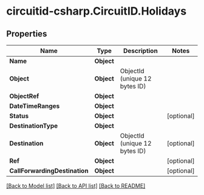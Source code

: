 
# circuitid-csharp.CircuitID.Holidays

## Properties

Name | Type | Description | Notes
------------ | ------------- | ------------- | -------------
**Name** | **Object** |  | 
**Object** | **Object** | ObjectId (unique 12 bytes ID) | 
**ObjectRef** | **Object** |  | 
**DateTimeRanges** | **Object** |  | 
**Status** | **Object** |  | [optional] 
**DestinationType** | **Object** |  | 
**Destination** | **Object** | ObjectId (unique 12 bytes ID) | [optional] 
**Ref** | **Object** |  | [optional] 
**CallForwardingDestination** | **Object** |  | [optional] 

[[Back to Model list]](../README.md#documentation-for-models)
[[Back to API list]](../README.md#documentation-for-api-endpoints)
[[Back to README]](../README.md)

